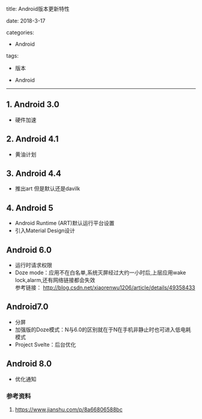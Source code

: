 title: Android版本更新特性 	
    
   
date: 2018-3-17     
    
   
categories:        
    
   
- Android       
    
    
tags:       
    
  
- 版本    
    
        
- Android    
    
       
---    



## 1. Android 3.0 
* 硬件加速  

## 2. Android 4.1 
* 黄油计划

## 3. Android 4.4  
* 推出art 但是默认还是davilk

## 4. Android 5  
* Android Runtime (ART)默认运行平台设置  
* 引入Material Design设计

## Android 6.0
* 运行时请求权限
* Doze mode：应用不在白名单,系统灭屏经过大约一小时后,上层应用wake lock,alarm,还有网络链接都会失效       
参考链接： http://blog.csdn.net/xiaorenwu1206/article/details/49358433  

## Android7.0
* 分屏
* 加强版的Doze模式：N与6.0的区别就在于N在手机非静止时也可进入低电耗模式  
* Project Svelte：后台优化

## Android 8.0  
* 优化通知

### 参考资料  
1. https://www.jianshu.com/p/8a66806588bc
